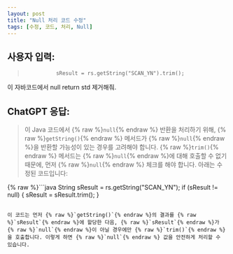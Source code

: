 ```yaml
---
layout: post
title: "Null 처리 코드 수정"
tags: [수정, 코드, 처리, Null]
---
```


## 사용자 입력:
> 				sResult = rs.getString("SCAN_YN").trim();
이 자바코드에서 null return std 제거해줘.

## ChatGPT 응답:
> 이 Java 코드에서 {% raw %}`null`{% endraw %} 반환을 처리하기 위해, {% raw %}`getString()`{% endraw %} 메서드가 {% raw %}`null`{% endraw %}을 반환할 가능성이 있는 경우를 고려해야 합니다. {% raw %}`trim()`{% endraw %} 메서드는 {% raw %}`null`{% endraw %}에 대해 호출할 수 없기 때문에, 먼저 {% raw %}`null`{% endraw %} 체크를 해야 합니다. 아래는 수정된 코드입니다:

{% raw %}```java
String sResult = rs.getString("SCAN_YN");
if (sResult != null) {
    sResult = sResult.trim();
}
```{% endraw %}

이 코드는 먼저 {% raw %}`getString()`{% endraw %}의 결과를 {% raw %}`sResult`{% endraw %}에 할당한 다음, {% raw %}`sResult`{% endraw %}가 {% raw %}`null`{% endraw %}이 아닐 경우에만 {% raw %}`trim()`{% endraw %}을 호출합니다. 이렇게 하면 {% raw %}`null`{% endraw %} 값을 안전하게 처리할 수 있습니다.

